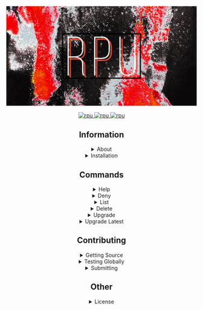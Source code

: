 <div align="center">
  <img src="https://raw.githubusercontent.com/dubfib/rpu/main/logo/1.png" alt="rpu" />

  <p align="center">

  <a href="https://www.npmjs.com/package/rpu">
    <img src="https://img.shields.io/npm/v/rpu?style=for-the-badge" alt="rpu" />
  </a>
    
  <a href="https://www.npmjs.com/package/rpu">
    <img src="https://img.shields.io/npm/dt/rpu?style=for-the-badge" alt="rpu" />
  </a>

  <a href="https://www.npmjs.com/package/rpu">
    <img src="https://img.shields.io/badge/License-MIT-orange?style=for-the-badge" alt="rpu" />
  </a>

  </p>
</p>

<h2>Information</h2>
<details>
  <summary>About</summary>
  A CLI (terminal) tool to upgrade all your NPM packages with a single command with a built in deny list
</details>

<details>
  <summary>Installation</summary>
  <code>$ npm install -g rpu</code>
</details>

<h2>Commands</h2>

<details>
  <summary>Help</summary>
  <p>List all commands in terminal</p>
  <code>$ rpu</code>
</details>

<details>
  <summary>Deny</summary>
  <p>Deny a package from upgrading</p>
  <code>$ rpu deny</code>
</details>


<details>
  <summary>List</summary>
  <p>List all denied packages</p>
  <code>$ rpu list</code>
</details>

<details>
  <summary>Delete</summary>
  <p>Delete a package from the denied list</p>
  <code>$ rpu delete</code>
</details>

<details>
  <summary>Upgrade</summary>
  <p>v1.2.0 > v1.2.4</p>  
  <code>$ rpu upgrade</code>
</details>

<details>
  <summary>Upgrade Latest</summary>
  <p>v1.2.0 > v2.2.4</p>  
  <code>$ rpu upgrade latest</code>
</details>

<h2>Contributing</h2>
<details>
  <summary>Getting Source</summary>
  <code>$ git clone https://github.com/dubfib/rpu.git</code>
</details>

<details>
  <summary>Testing Globally</summary>
  <code>$ npm install -g ./</code>
</details>

<details>
  <summary>Submitting</summary>
  https://github.com/dubfib/rpu/pulls
</details>

<h2>Other</h2>
<details>
  <summary>License</summary>
  MIT License
</details>
</div>
